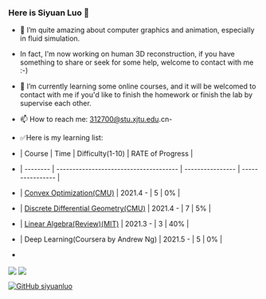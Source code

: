 ### Here is Siyuan Luo 👋
<!--
**siyuanluo/siyuanluo** is a ✨ _special_ ✨ repository because its `README.md` (this file) appears on your GitHub profile.

Here are some ideas to get you started:

- 👯 I’m looking to collaborate on ...
- 🤔 I’m looking for help with ...
- 💬 Ask me about ...

- 😄 Pronouns: ...
- ⚡ Fun fact: ...
-->

- 🔭 I’m quite amazing about computer graphics and animation, especially in fluid simulation.
- In fact, I'm now working on human 3D reconstruction, if you have something to share or seek for some help, welcome to contact with me :-)


- 🌱 I’m currently learning some online courses, and it will be welcomed to contact with me if you'd like to finish the homework or finish the lab by supervise each other.
- 📫 How to reach me: 312700@stu.xjtu.edu.cn- 
- ✅Here is my learning list:
- | Course | Time | Difficulty(1-10) | RATE of Progress |
- | -------- | -------------------------------------- | ---------------- | ---------------- |
- | [Convex Optimization(CMU)](https://www.stat.cmu.edu/~ryantibs/convexopt-F18/) | 2021.4 - | 5 | 0% |
- | [Discrete Differential Geometry(CMU)](https://brickisland.net/DDGSpring2021/course-description/)   | 2021.4 - | 7 | 5% |
- | [Linear Algebra(Review)(MIT)](https://ocw.mit.edu/courses/mathematics/18-06sc-linear-algebra-fall-2011/)   | 2021.3 - | 3 | 40% |
- | Deep Learning(Coursera by Andrew Ng) | 2021.5 - | 5 | 0% |
- <p>
<img align="center" src="https://github-readme-stats.vercel.app/api?username=siyuanluo&show_icons=true&theme=radical"/>
<img align="center" src="https://github-readme-stats.vercel.app/api/top-langs/?username=siyuanluo&theme=radical&layout=compact" />
</p>

[![GitHub siyuanluo](https://img.shields.io/github/followers/siyuanluo?label=follower%20github&style=flat-square)](https://github.com/siyuanluo)
